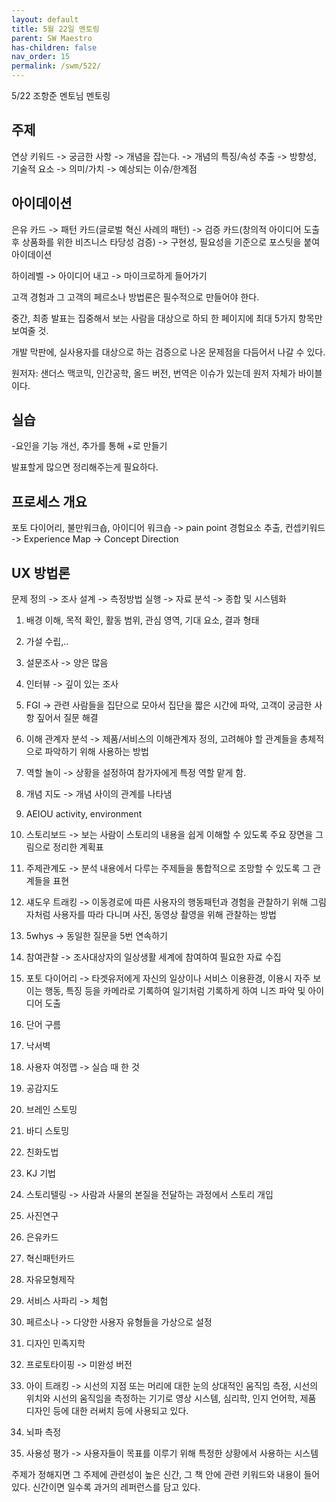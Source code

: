 ```yaml
---
layout: default
title: 5월 22일 멘토링
parent: SW Maestro
has-children: false
nav_order: 15
permalink: /swm/522/
---
```


5/22 조항준 멘토님 멘토링

## 주제
연상 키워드 -> 궁금한 사항 -> 개념을 잡는다. -> 개념의 특징/속성 추출 -> 방향성, 기술적 요소 -> 의미/가치 -> 예상되는 이슈/한계점

## 아이데이션
은유 카드 -> 패턴 카드(글로벌 혁신 사례의 패턴) -> 검증 카드(창의적 아이디어 도출 후 상품화를 위한 비즈니스 타당성 검증) -> 구현성, 필요성을 기준으로 포스팃을 붙여 아이데이션

하이레벨 -> 아이디어 내고 -> 마이크로하게 들어가기

고객 경험과 그 고객의 페르소나 방법론은 필수적으로 만들어야 한다.

중간, 최종 발표는 집중해서 보는 사람을 대상으로 하되 한 페이지에 최대 5가지 항목만 보여줄 것.

개발 막판에, 실사용자를 대상으로 하는 검증으로 나온 문제점을 다듬어서 나갈 수 있다.

원저자: 샌더스 맥코믹, 인간공학, 올드 버전, 번역은 이슈가 있는데 원저 자체가 바이블이다.

## 실습
-요인을 기능 개선, 추가를 통해 +로 만들기

발표할게 많으면 정리해주는게 필요하다.

## 프로세스 개요
포토 다이어리, 불만워크숍, 아이디어 워크숍 -> pain point 경험요소 추출, 컨셉키워드 -> Experience Map -> Concept Direction

## UX 방법론

문제 정의 -> 조사 설계 -> 측정방법 실행 -> 자료 분석 -> 종합 및 시스템화
1. 배경 이해, 목적 확인, 활동 범위, 관심 영역, 기대 요소, 결과 형태
2. 가설 수립,..

1. 설문조사 -> 양은 많음
2. 인터뷰 -> 깊이 있는 조사
3. FGI -> 관련 사람들을 집단으로 모아서 집단을 짧은 시간에 파악, 고객이 궁금한 사항 짚어서 질문 해결
4. 이해 관계자 분석 -> 제품/서비스의 이해관계자 정의, 고려해야 할 관계들을 총체적으로 파악하기 위해 사용하는 방법
5. 역할 놀이 -> 상황을 설정하여 참가자에게 특정 역할 맡게 함.
6. 개념 지도 -> 개념 사이의 관계를 나타냄
7. AEIOU activity, environment
8. 스토리보드 -> 보는 사람이 스토리의 내용을 쉽게 이해할 수 있도록 주요 장면을 그림으로 정리한 계획표
9. 주제관계도 -> 분석 내용에서 다루는 주제들을 통합적으로 조망할 수 있도록 그 관계들을 표현
10. 섀도우 트래킹 -> 이동경로에 따른 사용자의 행동패턴과 경험을 관찰하기 위해 그림자처럼 사용자를 따라 다니며 사진, 동영상 촬영을 위해 관찰하는 방법
11. 5whys -> 동일한 질문을 5번 연속하기
12. 참여관찰 -> 조사대상자의 일상생활 세계에 참여하여 필요한 자료 수집
13. 포토 다이어리 -> 타겟유저에게 자신의 일상이나 서비스 이용환경, 이용시 자주 보이는 행동, 특징 등을 카메라로 기록하여 일기처럼 기록하게 하여 니즈 파악 및 아이디어 도출
14. 단어 구름
15. 낙서벽
16. 사용자 여정맵 -> 실습 때 한 것
17. 공감지도

1. 브레인 스토밍
2. 바디 스토밍
3. 친화도법
4. KJ 기법
5. 스토리텔링 -> 사람과 사물의 본질을 전달하는 과정에서 스토리 개입
6. 사진연구
7. 은유카드
8. 혁신패턴카드
9. 자유모형제작
10. 서비스 사파리 -> 체험

1. 페르소나 -> 다양한 사용자 유형들을 가상으로 설정
2. 디자인 민족지학
3. 프로토타이핑 -> 미완성 버전
4. 아이 트래킹 -> 시선의 지점 또는 머리에 대한 눈의 상대적인 움직임 측정, 시선의 위치와 시선의 움직임을 측정하는 기기로 영상 시스템, 심리학, 인지 언어학, 제품 디자인 등에 대한 러써치 등에 사용되고 있다.
5. 뇌파 측정
6. 사용성 평가 -> 사용자들이 목표를 이루기 위해 특정한 상황에서 사용하는 시스템

주제가 정해지면 그 주제에 관련성이 높은 신간, 그 책 안에 관련 키워드와 내용이 들어있다. 신간이면 일수록 과거의 레퍼런스를 담고 있다.